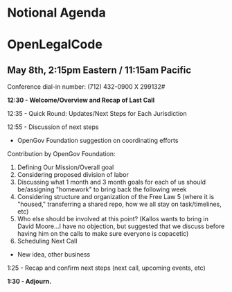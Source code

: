 # Notional Agenda
# OpenLegalCode 
## May 8th,  2:15pm Eastern / 11:15am Pacific

Conference dial-in number: (712) 432-0900 X 299132#

**12:30 - Welcome/Overview and Recap of Last Call**

12:35 - Quick Round: Updates/Next Steps for Each Jurisdiction

12:55 - Discussion of next steps
 - OpenGov Foundation suggestion on coordinating efforts

Contribution by OpenGov Foundation:
1. Defining Our Mission/Overall goal
2. Considering proposed division of labor
3. Discussing what 1 month and 3 month goals for each of us should be/assigning "homework" to bring back the following week
4. Considering structure and organization of the Free Law 5 (where it is "housed," transferring a shared repo, how we all stay on task/timelines, etc)
5. Who else should be involved at this point? (Kallos wants to bring in David Moore...I have no objection, but suggested that we discuss before having him on the calls to make sure everyone is copacetic)
6. Scheduling Next Call

 - New idea, other business 

1:25 - Recap and confirm next steps (next call, upcoming events, etc)

**1:30 - Adjourn.**
